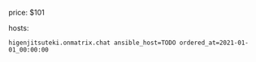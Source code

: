 price: $101

hosts:
```
higenjitsuteki.onmatrix.chat ansible_host=TODO ordered_at=2021-01-01_00:00:00
```




